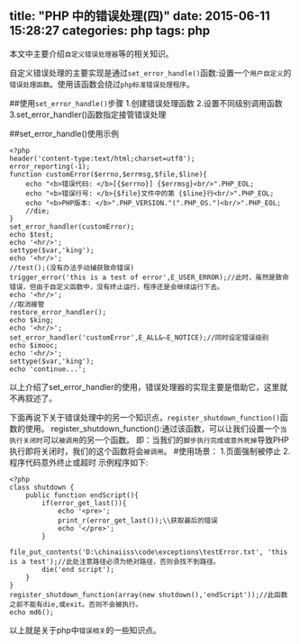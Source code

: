 title: "PHP 中的错误处理(四)"
date: 2015-06-11 15:28:27
categories: php
tags: php
---
本文中主要介绍`自定义错误处理器`等的相关知识。
<!--more-->
自定义错误处理的主要实现是通过`set_error_handle()`函数:设置一个`用户自定义`的`错误处理函数`。使用该函数会绕过`php标准错误处理程序`。

##使用`set_error_handle()`步骤
1.创建错误处理函数
2.设置不同级别调用函数
3.set_error_handler()函数指定接管错误处理

##set_error_handle()使用示例
```
<?php
header('content-type:text/html;charset=utf8');
error_reporting(-1);
function customError($errno,$errmsg,$file,$line){
	echo "<b>错误代码: </b>[{$errno}] {$errmsg}<br/>".PHP_EOL;
	echo "<b>错误行号: </b>{$file}文件中的第 {$line}行<br/>".PHP_EOL;	
	echo "<b>PHP版本: </b>".PHP_VERSION."(".PHP_OS.")<br/>".PHP_EOL;	
	//die;
}
set_error_handler(customError);
echo $test;
echo '<hr/>';
settype($var,'king');
echo '<hr/>';
//test();(没有办法手动捕获致命错误)
trigger_error('this is a test of error',E_USER_ERROR);//此时，虽然是致命错误，但由于自定义函数中，没有终止运行，程序还是会继续运行下去。
echo '<hr/>';	
//取消接管
restore_error_handler();
echo $king;
echo '<hr/>';
set_error_handler('customError',E_ALL&~E_NOTICE);//同时设定错误级别
echo $imooc;
echo '<hr/>';
settype($var,'king');
echo 'continue...';
```
以上介绍了set_error_handler的使用，错误处理器的实现主要是借助它，这里就不再叙述了。

下面再说下关于错误处理中的另一个知识点，`register_shutdown_function()`函数的使用。
register_shutdown_function():通过该函数，可以让我们设置一个`当执行关闭时`可以`被调用`的另一个函数。
即：当我们的`脚步执行完成或意外死掉`导致PHP执行即将关闭时，我们的这个函数将会`被调用`。
#使用场景：
1.页面强制被停止
2.程序代码意外终止或超时
示例程序如下:
```
<?php
class shutdown {
	public function endScript(){
		if(error_get_last()){
			echo '<pre>';
			print_r(error_get_last());\\获取最后的错误
			echo '</pre>';
		}
		file_put_contents('D:\chinaiiss\code\exceptions\testError.txt', 'this is a test');//此处注意路径必须为绝对路径，否则会找不到路径。
		die('end script');
	}
}
register_shutdown_function(array(new shutdown(),'endScript'));//此函数之前不能有die,或exit。否则不会被执行。
echo md6();
```
以上就是关于php中`错误相关`的一些知识点。

